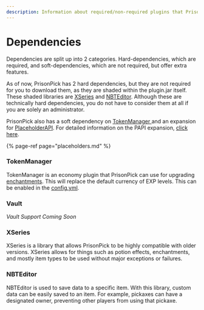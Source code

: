 ```yaml
---
description: Information about required/non-required plugins that PrisonPick can work with
---
```


# Dependencies

Dependencies are split up into 2 categories. Hard-dependencies, which are required, and soft-dependencies, which are not required, but offer extra features.   
  
As of now, PrisonPick has 2 hard dependencies, but they are not required for you to download them, as they are shaded within the plugin.jar itself. These shaded libraries are [XSeries](https://github.com/CryptoMorin/XSeries) and [NBTEditor](https://github.com/BananaPuncher714/NBTEditor). Although these are technically hard dependencies, you do not have to consider them at all if you are solely an administrator.  
  
PrisonPick also has a soft dependency on [TokenManager ](https://www.spigotmc.org/resources/tokenmanager.8610/)and an expansion for [PlaceholderAPI](https://www.spigotmc.org/resources/placeholderapi.6245/). For detailed information on the PAPI expansion, [click here](placeholders.md).

{% page-ref page="placeholders.md" %}

### TokenManager

TokenManager is an economy plugin that PrisonPick can use for upgrading [enchantments](enchantments.md). This will replace the default currency of EXP levels. This can be enabled in the [config.yml](configuration-files/config.yml-1.0.2.md).

### Vault

_Vault Support Coming Soon_

### XSeries

XSeries is a library that allows PrisonPick to be highly compatible with older versions. XSeries allows for things such as potion effects, enchantments, and mostly item types to be used without major exceptions or failures. 

### NBTEditor

NBTEditor is used to save data to a specific item. With this library, custom data can be easily saved to an item. For example, pickaxes can have a designated owner, preventing other players from using that pickaxe.

